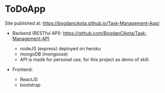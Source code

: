 <h1>ToDoApp</h1>

Site published at: https://bogdancikota.github.io/Task-Management-App/

- Backend (RESTful API): https://github.com/BogdanCikota/Task-Management-API
    - nodeJS (express)  deployed on heroku
    - mongoDB (mongoose)
    - API is made for personal use, for this project as demo of skill.

- Frontend:
    - ReactJS
    - bootstrap 
